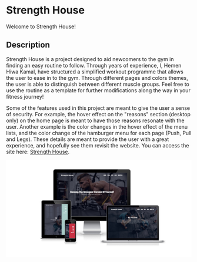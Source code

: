 # Strength House

Welcome to Strength House!

## Description

Strength House is a project designed to aid newcomers to the gym in finding an easy routine to follow. Through years of experience, I, Hemen Hiwa Kamal, have structured a simplified workout programme that allows the user to ease in to the gym. Through different pages and colors themes, the user is able to distinguish between different muscle groups. Feel free to use the routine as a template for further modifications along the way in your fitness journey!

Some of the features used in this project are meant to give the user a sense of security. For example, the hover effect on the "reasons" section (desktop only) on the home page is meant to have those reasons resonate with the user. Another example is the color changes in the hover effect of the menu lists, and the color change of the hamburger menu for each page (Push, Pull and Legs). These details are meant to provide the user with a great experience, and hopefully see them revisit the website. You can access the site here: [Strength House](https://hemenhk.github.io/strength-house/index.html).
 
![responsive design](assets/images/Screenshot%202022-06-04%20at%2021.05.48.jpg)